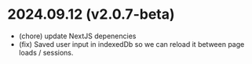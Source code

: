 # 2024.09.12 (v2.0.7-beta)

- (chore) update NextJS depenencies
- (fix) Saved user input in indexedDb so we can reload it between page loads / sessions.
